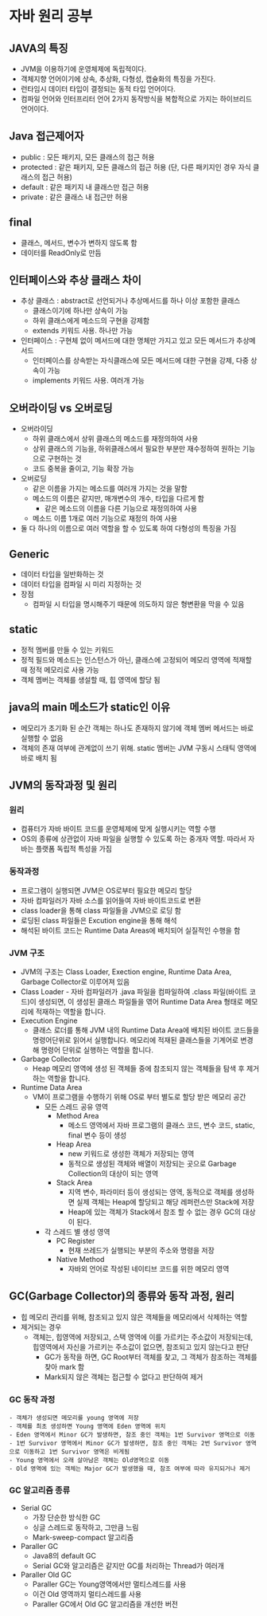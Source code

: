 # 자바 원리 공부

## JAVA의 특징

- JVM을 이용하기에 운영체제에 독립적이다.
- 객체지향 언어이기에 상속, 추상화, 다형성, 캡슐화의 특징을 가진다.
- 런타임시 데이터 타입이 결정되는 동적 타입 언어이다.
- 컴파일 언어와 인터프리터 언어 2가지 동작방식을 복합적으로 가지는 하이브리드 언어이다.

## Java 접근제어자

- public : 모든 패키지, 모든 클래스의 접근 허용
- protected : 같은 패키지, 모든 클래스의 접근 허용 (단, 다른 패키지인 경우 자식 클래스의 접근 허용)
- default : 같은 패키지 내 클래스만 접근 허용
- private : 같은 클래스 내 접근만 허용

## final

- 클래스, 메서드, 변수가 변하지 않도록 함
- 데이터를 ReadOnly로 만듬

## 인터페이스와 추상 클래스 차이

- 추상 클래스 : abstract로 선언되거나 추상메서드를 하나 이상 포함한 클래스
  - 클래스이기에 하나만 상속이 가능
  - 하위 클래스에게 메소드의 구현을 강제함
  - extends 키워드 사용. 하나만 가능
- 인터페이스 : 구현체 없이 메서드에 대한 명체만 가지고 있고 모든 메서드가 추상메서드
  - 인터페이스를 상속받는 자식클래스에 모든 메서드에 대한 구현을 강제, 다중 상속이 가능
  - implements 키워드 사용. 여러개 가능

## 오버라이딩 vs 오버로딩

- 오버라이딩
  - 하위 클래스에서 상위 클래스의 메소드를 재정의하여 사용
  - 상위 클래스의 기능을, 하위클래스에서 필요한 부분만 재수정하여 원하는 기능으로 구현하는 것
  - 코드 중복을 줄이고, 기능 확장 가능
- 오버로딩
  - 같은 이름을 가지는 메소드를 여러개 가지는 것을 말함
  - 메소드의 이름은 같지만, 매개변수의 개수, 타입을 다르게 함
    - 같은 메소드의 이름을 다른 기능으로 재정의하여 사용
  - 메소드 이름 1개로 여러 기능으로 재정의 하여 사용
- 둘 다 하나의 이름으로 여러 역할을 할 수 있도록 하여 다형성의 특징을 가짐

## Generic

- 데이터 타입을 일반화하는 것
- 데이터 타입을 컴파일 시 미리 지정하는 것
- 장점
  - 컴파일 시 타입을 명시해주기 때문에 의도하지 않은 형변환을 막을 수 있음

## static

- 정적 멤버를 만들 수 있는 키워드
- 정적 필드와 메소드는 인스턴스가 아닌, 클래스에 고정되어 메모리 영역에 적재할 때 정적 메모리로 사용 가능
- 객체 멤버는 객체를 생설할 때, 힙 영역에 할당 됨

## java의 main 메소드가 static인 이유

- 메모리가 초기화 된 순간 객체는 하나도 존재하지 않기에 객체 멤버 메서드는 바로 실행할 수 없음
- 객체의 존재 여부에 관계없이 쓰기 위해. static 멤버는 JVM 구동시 스태틱 영역에 바로 배치 됨

## JVM의 동작과정 및 원리

### 원리

- 컴퓨터가 자바 바이트 코드를 운영체제에 맞게 실행시키는 역할 수행
- OS의 종류에 상관없이 자바 파일을 실행할 수 있도록 하는 중개자 역할. 따라서 자바는 플랫폼 독립적 특성을 가짐

### 동작과정

- 프로그램이 실행되면 JVM은 OS로부터 필요한 메모리 할당
- 자바 컴파일러가 자바 소스를 읽어들여 자바 바이트코드로 변환
- class loader을 통해 class 파일들을 JVM으로 로딩 함
- 로딩된 class 파일들은 Excution engine을 통해 해석
- 해석된 바이트 코드는 Runtime Data Areas에 배치되어 실질적인 수행을 함

### JVM 구조

- JVM의 구조는 Class Loader, Exection engine, Runtime Data Area, Garbage Collector로 이루어져 있음
- Class Loader - 자바 컴파일러가 .java 파일을 컴파일하여 .class 파일(바이트 코드)이 생성되면,
  이 생성된 클래스 파일들을 엮어 Runtime Data Area 형태로 메모리에 적재하는 역할을 합니다.
- Execution Engine
  - 클래스 로더를 통해 JVM 내의 Runtime Data Area에 배치된 바이트 코드들을 명령어단위로 읽어서 실행합니다. 메모리에 적재된 클래스들을 기계어로 변경해 명령어 단위로 실행하는 역할을 합니다.
- Garbage Collector
  - Heap 메모리 영역에 생성 된 객체들 중에 참조되지 않는 객체들을 탐색 후 제거하는 역할을 합니다.
- Runtime Data Area
  - VM이 프로그램을 수행하기 위해 OS로 부터 별도로 할당 받은 메모리 공간
    - 모든 스레드 공유 영역
      - Method Area
        - 메소드 영역에서 자바 프로그램의 클래스 코드, 변수 코드, static, final 변수 등이 생성
      - Heap Area
        - new 키워드로 생성한 객체가 저장되는 영역
        - 동적으로 생성된 객체와 배열이 저장되는 곳으로 Garbage Collection의 대상이 되는 영역
      - Stack Area
        - 지역 변수, 파라미터 등이 생성되는 영역, 동적으로 객체를 생성하면 실제 객체는 Heap에 할당되고 해당 레퍼런스만 Stack에 저장
        - Heap에 있는 객체가 Stack에서 참조 할 수 없는 경우 GC의 대상이 된다.
    - 각 스레드 별 생성 영역
      - PC Register
        - 현재 쓰레드가 실행되는 부분의 주소와 명령을 저장
      - Native Method
        - 자바외 언어로 작성된 네이티브 코드를 위한 메모리 영역

## GC(Garbage Collector)의 종류와 동작 과정, 원리

- 힙 메모리 관리를 위해, 참조되고 있지 않은 객체들을 메모리에서 삭제하는 역할
- 제거되는 경우
  - 객체는, 힙영역에 저장되고, 스택 영역에 이를 가르키는 주소값이 저장되는데, 힙영역에서 자신을 가르키는 주소값이 없으면, 참조되고 있지 않는다고 판단
    - GC가 동작을 하면, GC Root부터 객체를 찾고, 그 객체가 참조하는 객체를 찾아 mark 함
    - Mark되지 않은 객체는 접근할 수 없다고 판단하여 제거

### GC 동작 과정

    - 객체가 생성되면 메모리를 young 영역에 저장
    - 객체를 최초 생성하면 Young 영역에 Eden 영역에 위치
    - Eden 영역에서 Minor GC가 발생하면, 참조 중인 객체는 1번 Survivor 영역으로 이동
    - 1번 Survivor 영역에서 Minor GC가 발생하면, 참조 중인 객체는 2번 Survivor 영역으로 이동하고 1번 Survivor 영역은 비게됨
    - Young 영역에서 오래 살아남은 객체는 Old영역으로 이동
    - Old 영역에 있는 객체는 Major GC가 발생했을 때, 참조 여부에 따라 유지되거나 제거

### GC 알고리즘 종류

- Serial GC
  - 가장 단순한 방식한 GC
  - 싱글 스레드로 동작하고, 그만큼 느림
  - Mark-sweep-compact 알고리즘
- Paraller GC
  - Java8의 default GC
  - Serial GC와 알고리즘은 같지만 GC를 처리하는 Thread가 여러개
- Paraller Old GC
  - Paraller GC는 Young영역에서만 멀티스레드를 사용
  - 이건 Old 영역까지 멀티스레드를 사용
  - Paraller GC에서 Old GC 알고리즘을 개선한 버전
